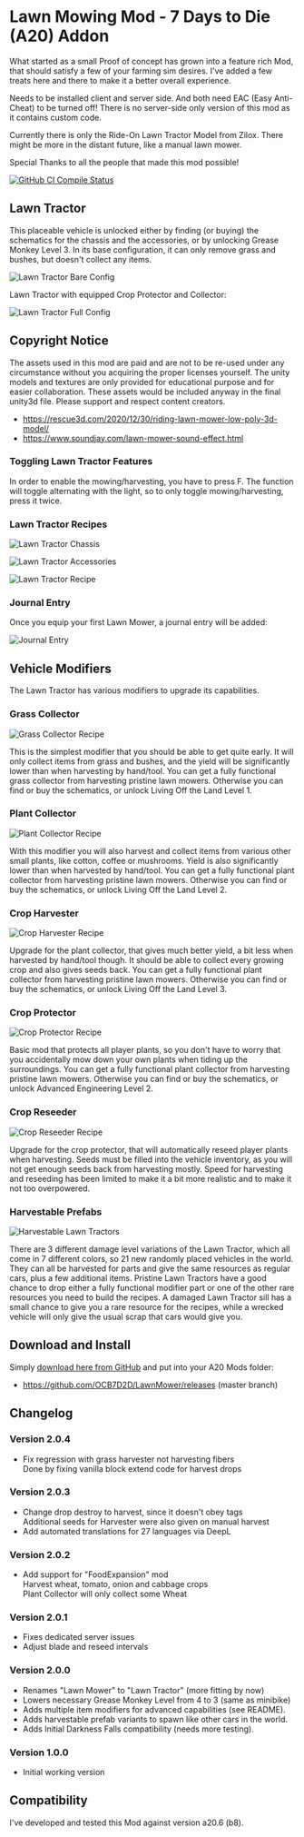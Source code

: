 # Lawn Mowing Mod - 7 Days to Die (A20) Addon

What started as a small Proof of concept has grown into a feature rich
Mod, that should satisfy a few of your farming sim desires. I've added
a few treats here and there to make it a better overall experience.

Needs to be installed client and server side. And both need EAC (Easy Anti-Cheat) to be
turned off! There is no server-side only version of this mod as it contains custom code.

Currently there is only the Ride-On Lawn Tractor Model from Zilox.
There might be more in the distant future, like a manual lawn mower.

Special Thanks to all the people that made this mod possible!

[![GitHub CI Compile Status][3]][2]

## Lawn Tractor

This placeable vehicle is unlocked either by finding (or buying) the schematics for
the chassis and the accessories, or by unlocking Grease Monkey Level 3. In its base
configuration, it can only remove grass and bushes, but doesn't collect any items.

![Lawn Tractor Bare Config](Screens/lawn-mower-bare.jpg)

Lawn Tractor with equipped Crop Protector and Collector:

![Lawn Tractor Full Config](Screens/lawn-mower-full.jpg)

## Copyright Notice

The assets used in this mod are paid and are not to be re-used under any circumstance
without you acquiring the proper licenses yourself. The unity models and textures are
only provided for educational purpose and for easier collaboration. These assets would
be included anyway in the final unity3d file. Please support and respect content creators.

- https://rescue3d.com/2020/12/30/riding-lawn-mower-low-poly-3d-model/
- https://www.soundjay.com/lawn-mower-sound-effect.html

### Toggling Lawn Tractor Features

In order to enable the mowing/harvesting, you have to press F. The function will toggle
alternating with the light, so to only toggle mowing/harvesting, press it twice.

### Lawn Tractor Recipes

![Lawn Tractor Chassis](Screens/recipe-tractor-chassis.png)

![Lawn Tractor Accessories](Screens/recipe-tractor-accessories.png)

![Lawn Tractor Recipe](Screens/recipe-lawn-tractor.png)

### Journal Entry

Once you equip your first Lawn Mower, a journal entry will be added:

![Journal Entry](Screens/journal-entry.jpg)

## Vehicle Modifiers

The Lawn Tractor has various modifiers to upgrade its capabilities.

### Grass Collector

![Grass Collector Recipe](Screens/recipe-grass-collector.png)

This is the simplest modifier that you should be able to get quite early.
It will only collect items from grass and bushes, and the yield will be
significantly lower than when harvesting by hand/tool. You can get a fully
functional grass collector from harvesting pristine lawn mowers. Otherwise
you can find or buy the schematics, or unlock Living Off the Land Level 1.

### Plant Collector

![Plant Collector Recipe](Screens/recipe-plant-collector.png)

With this modifier you will also harvest and collect items from various other
small plants, like cotton, coffee or mushrooms. Yield is also significantly
lower than when harvested by hand/tool. You can get a fully functional plant
collector from harvesting pristine lawn mowers. Otherwise you can find or
buy the schematics, or unlock Living Off the Land Level 2.

### Crop Harvester

![Crop Harvester Recipe](Screens/recipe-crop-harvester.png)

Upgrade for the plant collector, that gives much better yield, a bit less when
harvested by hand/tool though. It should be able to collect every growing crop
and also gives seeds back. You can get a fully functional plant collector from
harvesting pristine lawn mowers. Otherwise you can find or buy the schematics,
or unlock Living Off the Land Level 3.

### Crop Protector

![Crop Protector Recipe](Screens/recipe-crop-protector.png)

Basic mod that protects all player plants, so you don't have to worry that
you accidentally mow down your own plants when tiding up the surroundings.
You can get a fully functional plant collector from harvesting pristine
lawn mowers. Otherwise you can find or buy the schematics, or unlock
Advanced Engineering Level 2.

### Crop Reseeder

![Crop Reseeder Recipe](Screens/recipe-crop-reseeder.png)

Upgrade for the crop protector, that will automatically reseed player plants
when harvesting. Seeds must be filled into the vehicle inventory, as you will
not get enough seeds back from harvesting mostly. Speed for harvesting and
reseeding has been limited to make it a bit more realistic and to make it
not too overpowered.

### Harvestable Prefabs

![Harvestable Lawn Tractors](Screens/harvestable-vehicles.jpg)

There are 3 different damage level variations of the Lawn Tractor, which all
come in 7 different colors, so 21 new randomly placed vehicles in the world.
They can all be harvested for parts and give the same resources as regular
cars, plus a few additional items. Pristine Lawn Tractors have a good chance
to drop either a fully functional modifier part or one of the other rare
resources you need to build the recipes. A damaged Lawn Tractor sill has
a small chance to give you a rare resource for the recipes, while a wrecked
vehicle will only give the usual scrap that cars would give you.

## Download and Install

Simply [download here from GitHub][1] and put into your A20 Mods folder:

- https://github.com/OCB7D2D/LawnMower/releases (master branch)

## Changelog

### Version 2.0.4

- Fix regression with grass harvester not harvesting fibers  
  Done by fixing vanilla block extend code for harvest drops

### Version 2.0.3

- Change drop destroy to harvest, since it doesn't obey tags  
  Additional seeds for Harvester were also given on manual harvest
- Add automated translations for 27 languages via DeepL

### Version 2.0.2

- Add support for "FoodExpansion" mod  
  Harvest wheat, tomato, onion and cabbage crops  
  Plant Collector will only collect some Wheat

### Version 2.0.1

- Fixes dedicated server issues
- Adjust blade and reseed intervals

### Version 2.0.0

- Renames "Lawn Mower" to "Lawn Tractor" (more fitting by now)
- Lowers necessary Grease Monkey Level from 4 to 3 (same as minibike)
- Adds multiple item modifiers for advanced capabilities (see README).
- Adds harvestable prefab variants to spawn like other cars in the world.
- Adds Initial Darkness Falls compatibility (needs more testing).

### Version 1.0.0

- Initial working version

## Compatibility

I've developed and tested this Mod against version a20.6 (b8).

[1]: https://github.com/OCB7D2D/LawnMower/releases
[2]: https://github.com/OCB7D2D/LawnMower/actions/workflows/ci.yml
[3]: https://github.com/OCB7D2D/LawnMower/actions/workflows/ci.yml/badge.svg